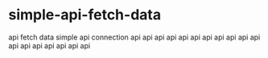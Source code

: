 # simple-api-fetch-data
api fetch data simple
api connection
api api api api api api api api api api api api api api api api api api
 
